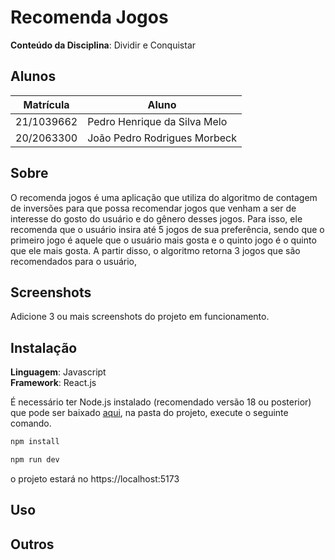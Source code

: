 # Recomenda Jogos

**Conteúdo da Disciplina**: Dividir e Conquistar<br>

## Alunos

| Matrícula   | Aluno                        |
| ----------- | ---------------------------- |
| 21/1039662  | Pedro Henrique da Silva Melo |
| 20/2063300  | João Pedro Rodrigues Morbeck |

## Sobre 
O recomenda jogos é uma aplicação que utiliza do algoritmo de contagem de inversões para que possa recomendar jogos que venham a ser de interesse do gosto do usuário e do gênero desses jogos. Para isso, ele recomenda que o usuário insira até 5 jogos de sua preferência, sendo que o primeiro jogo é aquele que o usuário mais gosta e o quinto jogo é o quinto que ele mais gosta. A partir disso, o algoritmo retorna 3 jogos que são recomendados para o usuário,

## Screenshots
Adicione 3 ou mais screenshots do projeto em funcionamento.

## Instalação 
**Linguagem**: Javascript<br>
**Framework**: React.js<br>

É necessário ter Node.js instalado (recomendado versão 18 ou posterior) que pode ser baixado [aqui](https://nodejs.org/en), na pasta do projeto, execute o seguinte comando.

``` bash
npm install
```

``` bash
npm run dev
```

o projeto estará no https://localhost:5173

## Uso 


## Outros 




